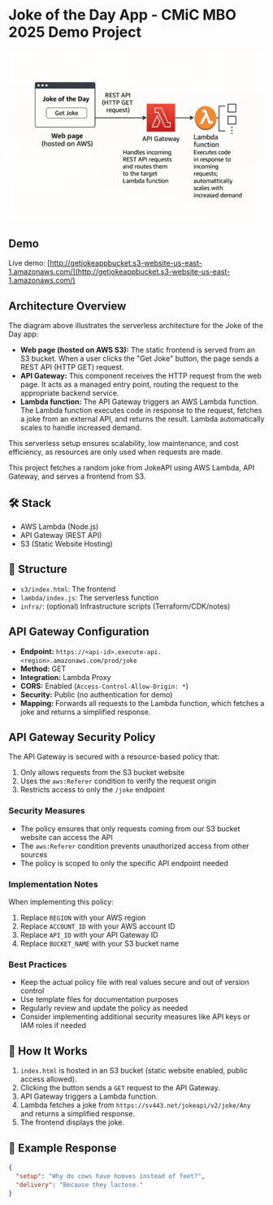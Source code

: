 # Joke of the Day App - CMiC MBO 2025 Demo Project

![Architecture Diagram](aws-cloud-mbo.png)

## Demo

Live demo: [http://getjokeappbucket.s3-website-us-east-1.amazonaws.com/](http://getjokeappbucket.s3-website-us-east-1.amazonaws.com/)

## Architecture Overview

The diagram above illustrates the serverless architecture for the Joke of the Day app:

- **Web page (hosted on AWS S3):** The static frontend is served from an S3 bucket. When a user clicks the "Get Joke" button, the page sends a REST API (HTTP GET) request.
- **API Gateway:** This component receives the HTTP request from the web page. It acts as a managed entry point, routing the request to the appropriate backend service.
- **Lambda function:** The API Gateway triggers an AWS Lambda function. The Lambda function executes code in response to the request, fetches a joke from an external API, and returns the result. Lambda automatically scales to handle increased demand.

This serverless setup ensures scalability, low maintenance, and cost efficiency, as resources are only used when requests are made.

This project fetches a random joke from JokeAPI using AWS Lambda, API Gateway, and serves a frontend from S3.

## 🛠️ Stack

- AWS Lambda (Node.js)
- API Gateway (REST API)
- S3 (Static Website Hosting)

## 📁 Structure

- `s3/index.html`: The frontend
- `lambda/index.js`: The serverless function
- `infra/`: (optional) Infrastructure scripts (Terraform/CDK/notes)

## API Gateway Configuration

- **Endpoint:** `https://<api-id>.execute-api.<region>.amazonaws.com/prod/joke`
- **Method:** GET
- **Integration:** Lambda Proxy
- **CORS:** Enabled (`Access-Control-Allow-Origin: *`)
- **Security:** Public (no authentication for demo)
- **Mapping:** Forwards all requests to the Lambda function, which fetches a joke and returns a simplified response.

## API Gateway Security Policy

The API Gateway is secured with a resource-based policy that:

1. Only allows requests from the S3 bucket website
2. Uses the `aws:Referer` condition to verify the request origin
3. Restricts access to only the `/joke` endpoint

### Security Measures

- The policy ensures that only requests coming from our S3 bucket website can access the API
- The `aws:Referer` condition prevents unauthorized access from other sources
- The policy is scoped to only the specific API endpoint needed

### Implementation Notes

When implementing this policy:

1. Replace `REGION` with your AWS region
2. Replace `ACCOUNT_ID` with your AWS account ID
3. Replace `API_ID` with your API Gateway ID
4. Replace `BUCKET_NAME` with your S3 bucket name

### Best Practices

- Keep the actual policy file with real values secure and out of version control
- Use template files for documentation purposes
- Regularly review and update the policy as needed
- Consider implementing additional security measures like API keys or IAM roles if needed

## 🔧 How It Works

1. `index.html` is hosted in an S3 bucket (static website enabled, public access allowed).
2. Clicking the button sends a `GET` request to the API Gateway.
3. API Gateway triggers a Lambda function.
4. Lambda fetches a joke from `https://sv443.net/jokeapi/v2/joke/Any` and returns a simplified response.
5. The frontend displays the joke.

## 🧪 Example Response

```json
{
  "setup": "Why do cows have hooves instead of feet?",
  "delivery": "Because they lactose."
}
```
